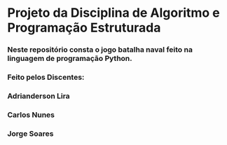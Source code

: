 # Projeto da Disciplina de Algoritmo e Programação Estruturada

### Neste repositório consta o jogo batalha naval feito na linguagem de programação Python.
### Feito pelos Discentes:    
### Adrianderson Lira 
### Carlos Nunes
### Jorge Soares